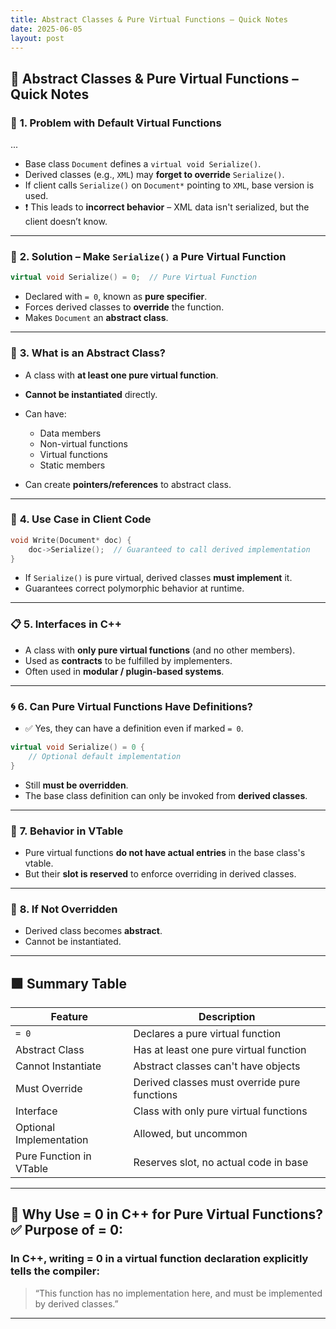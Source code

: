 ```yaml
---
title: Abstract Classes & Pure Virtual Functions – Quick Notes
date: 2025-06-05
layout: post
---
```


## 🔹 Abstract Classes & Pure Virtual Functions – Quick Notes

### 🧩 **1. Problem with Default Virtual Functions**
...


* Base class `Document` defines a `virtual void Serialize()`.
* Derived classes (e.g., `XML`) may **forget to override** `Serialize()`.
* If client calls `Serialize()` on `Document*` pointing to `XML`, base version is used.
* ❗ This leads to **incorrect behavior** – XML data isn't serialized, but the client doesn’t know.

---

### 🧩 **2. Solution – Make `Serialize()` a Pure Virtual Function**

```cpp
virtual void Serialize() = 0;  // Pure Virtual Function
```

* Declared with `= 0`, known as **pure specifier**.
* Forces derived classes to **override** the function.
* Makes `Document` an **abstract class**.

---

### 📘 **3. What is an Abstract Class?**

* A class with **at least one pure virtual function**.
* **Cannot be instantiated** directly.
* Can have:

  * Data members
  * Non-virtual functions
  * Virtual functions
  * Static members
* Can create **pointers/references** to abstract class.

---

### 🔧 **4. Use Case in Client Code**

```cpp
void Write(Document* doc) {
    doc->Serialize();  // Guaranteed to call derived implementation
}
```

* If `Serialize()` is pure virtual, derived classes **must implement** it.
* Guarantees correct polymorphic behavior at runtime.

---

### 📋 **5. Interfaces in C++**

* A class with **only pure virtual functions** (and no other members).
* Used as **contracts** to be fulfilled by implementers.
* Often used in **modular / plugin-based systems**.

---

### 🌀 **6. Can Pure Virtual Functions Have Definitions?**

* ✅ Yes, they can have a definition even if marked `= 0`.

```cpp
virtual void Serialize() = 0 {
    // Optional default implementation
}
```

* Still **must be overridden**.
* The base class definition can only be invoked from **derived classes**.

---

### 🧠 **7. Behavior in VTable**

* Pure virtual functions **do not have actual entries** in the base class's vtable.
* But their **slot is reserved** to enforce overriding in derived classes.

---

### 🚨 **8. If Not Overridden**

* Derived class becomes **abstract**.
* Cannot be instantiated.

---

## 🟩 Summary Table

| Feature                 | Description                                  |
| ----------------------- | -------------------------------------------- |
| `= 0`                   | Declares a pure virtual function             |
| Abstract Class          | Has at least one pure virtual function       |
| Cannot Instantiate      | Abstract classes can't have objects          |
| Must Override           | Derived classes must override pure functions |
| Interface               | Class with only pure virtual functions       |
| Optional Implementation | Allowed, but uncommon                        |
| Pure Function in VTable | Reserves slot, no actual code in base        |

---

## 🔹 Why Use = 0 in C++ for Pure Virtual Functions? **✅ Purpose of = 0:**

### In C++, writing = 0 in a virtual function declaration explicitly tells the compiler:

> “This function has no implementation here, and must be implemented by derived classes.”

---
